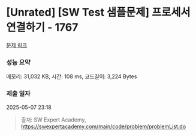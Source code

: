 # [Unrated] [SW Test 샘플문제] 프로세서 연결하기 - 1767 

[문제 링크](https://swexpertacademy.com/main/code/problem/problemDetail.do?contestProbId=AV4suNtaXFEDFAUf) 

### 성능 요약

메모리: 31,032 KB, 시간: 108 ms, 코드길이: 3,224 Bytes

### 제출 일자

2025-05-07 23:18



> 출처: SW Expert Academy, https://swexpertacademy.com/main/code/problem/problemList.do